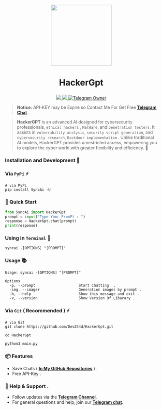 <p align="center">
  <img align="center" width="200" src="https://github.com/user-attachments/assets/97397eee-2e82-4eb5-a4e3-7277db2e7d04" />

  <h1 align="center">HackerGpt</h1>
  <h3 align="center"></h3>
</p>


<p align="center">

<a href="https://pypi.org/project/SyncAi/">
    <img src="https://img.shields.io/pypi/v/censys?color=red&logo=pypi&logoColor=red">
  </a>

  <a href="https://t.me/Pycodz">
    <img src="https://img.shields.io/badge/Telegram-Channel-blue.svg?logo=telegram">
  </a>
  
  <a href="https://t.me/DevZ44d" target="_blank">
    <img alt="Telegram Owner" src="https://img.shields.io/badge/Telegram-Owner-red.svg?logo=telegram" />
  </a>
</p>

> **Notice:** API-KEY may be Expire so Contact Me For Get Free **[Telegram Chat](https://t.me/iasynx)** .

> **HackerGPT** is an advanced AI designed for cybersecurity professionals, `ethical hackers` , `MalWare`, and `penetration testers`. It assists in `vulnerability analysis`, `security script generation`, and `cybersecurity research`, `Backdoor implementation` . Unlike traditional AI models, HackerGPT provides unrestricted access, empowering you to explore the cyber world with greater flexibility and efficiency. 🚀
  
### Installation and Development 🚀

### Via `PyPi` ⚡️
```shell
# via PyPi
pip install SyncAi -U
```

### 🚀 Quick Start
```python
from SyncAi import HackerGpt
prompt = input("Type Your PromPt : ")
response = HackerGpt.chat(prompt)
print(response)
```
### Using in `Terminal` 🚀
```shell
syncai -[OPTIONS] "[PROMPT]"
```

### Usage 📚
```shell
Usage: syncai -[OPTIONS] "[PROMPT]"

Options
  -p, --prompt                    Start Chatting  .
  -img, --imager                  Generation images by prompt .
  -h, --help                      Show this message and exit .
  -v, --version                   Show Version Of Libarary .
```

### Via `Git` ( Recommended ) ⚡️

```shell
# via Git
git clone https://github.com/DevZ44d/HackerGpt.git

cd HackerGpt

python3 main.py
```
### 📦 Features
- Save Chats ( **[In My GitHub Repositories](https://github.com/DevZ44d/HackerGpt)** ) .
- Free API-Key .

### 💬 Help & Support .
- Follow updates via the **[Telegram Channel](https://t.me/Pycodz)**.
- For general questions and help, join our **[Telegram chat](https://t.me/PyChTz)**.